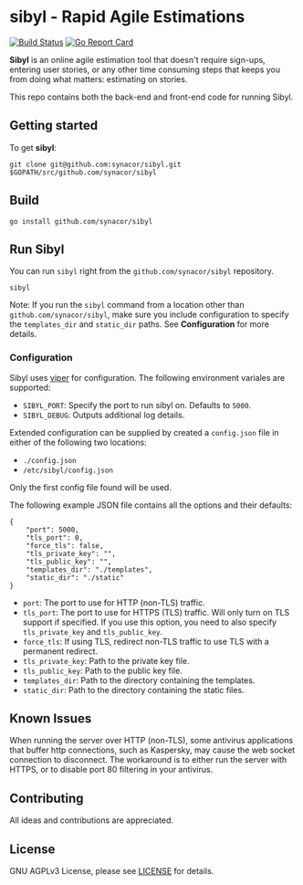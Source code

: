 # sibyl - Rapid Agile Estimations

[![Build Status](https://travis-ci.org/synacor/sibyl.svg?branch=master)](https://travis-ci.org/synacor/sibyl)
[![Go Report Card](https://goreportcard.com/badge/github.com/synacor/sibyl)](https://goreportcard.com/report/github.com/synacor/sibyl)

**Sibyl** is an online agile estimation tool that doesn't require sign-ups, entering user stories, or any other time consuming steps that keeps you from doing what matters: estimating on stories.

This repo contains both the back-end and front-end code for running Sibyl.

## Getting started

To get **sibyl**:

```
git clone git@github.com:synacor/sibyl.git $GOPATH/src/github.com/synacor/sibyl
```

## Build

```
go install github.com/synacor/sibyl
```

## Run Sibyl

You can run `sibyl` right from the `github.com/synacor/sibyl` repository.

```
sibyl
```

Note: If you run the `sibyl` command from a location other than `github.com/synacor/sibyl`, make sure you include configuration to specify the `templates_dir` and `static_dir` paths. See **Configuration** for more details.

### Configuration

Sibyl uses [viper](https://github.com/spf13/viper) for configuration. The following environment variales are supported:

* `SIBYL_PORT`: Specify the port to run sibyl on. Defaults to `5000`.
* `SIBYL_DEBUG`: Outputs additional log details.

Extended configuration can be supplied by created a `config.json` file in either of the following two locations:
* `./config.json`
* `/etc/sibyl/config.json`

Only the first config file found will be used.

The following example JSON file contains all the options and their defaults:

```
{
    "port": 5000,
    "tls_port": 0,
    "force_tls": false,
    "tls_private_key": "",
    "tls_public_key": "",
    "templates_dir": "./templates",
    "static_dir": "./static"
}
```

* `port`: The port to use for HTTP (non-TLS) traffic.
* `tls_port`: The port to use for HTTPS (TLS) traffic. Will only turn on TLS support if specified. If you use this option, you need to also specify `tls_private_key` and `tls_public_key`.
* `force_tls`: If using TLS, redirect non-TLS traffic to use TLS with a permanent redirect.
* `tls_private_key`: Path to the private key file.
* `tls_public_key`: Path to the public key file.
* `templates_dir`: Path to the directory containing the templates.
* `static_dir`: Path to the directory containing the static files.

## Known Issues

When running the server over HTTP (non-TLS), some antivirus applications that buffer http connections, such as Kaspersky, may cause the web socket connection to disconnect. The workaround is to either run the server with HTTPS, or to disable port 80 filtering in your antivirus.

## Contributing

All ideas and contributions are appreciated.

## License

GNU AGPLv3 License, please see [LICENSE](LICENSE) for details.
